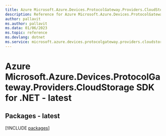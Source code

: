 ```yaml
---
title: Azure Microsoft.Azure.Devices.ProtocolGateway.Providers.CloudStorage SDK for .NET
description: Reference for Azure Microsoft.Azure.Devices.ProtocolGateway.Providers.CloudStorage SDK for .NET
author: pallavit
ms.author: pallavit
ms.data: 01/06/2023
ms.topic: reference
ms.devlang: dotnet
ms.service: microsoft.azure.devices.protocolgateway.providers.cloudstorage
---
```

# Azure Microsoft.Azure.Devices.ProtocolGateway.Providers.CloudStorage SDK for .NET - latest
## Packages - latest
[!INCLUDE [packages](microsoft.azure.devices.protocolgateway.providers.cloudstorage-index.md)]